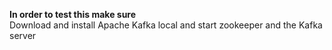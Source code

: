 **In order to test this make sure**\
Download and install Apache Kafka local and 
start zookeeper and the Kafka server